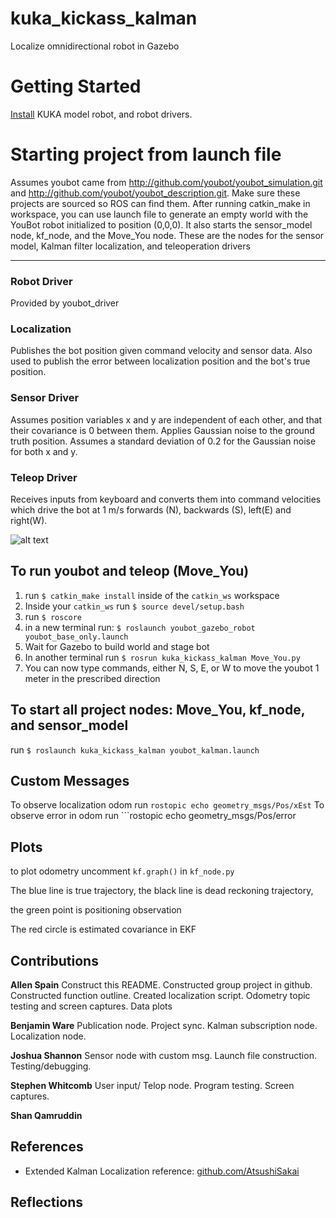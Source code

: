 # kuka_kickass_kalman
Localize omnidirectional robot in Gazebo 

# Getting Started
[Install](http://www.youbot-store.com/wiki/index.php/Gazebo_simulation) KUKA model robot, and robot drivers. 

# Starting project from launch file
Assumes youbot came from http://github.com/youbot/youbot_simulation.git and http://github.com/youbot/youbot_description.git. 
Make sure these projects are sourced so ROS can find them.
After running catkin_make in workspace, you can use launch file 
to generate an empty world with the YouBot robot initialized to position (0,0,0). It also starts the sensor_model node, kf_node, and the Move_You node. These are the nodes for the sensor model, Kalman filter localization, and teleoperation drivers

-----------------------------------
### Robot Driver
Provided by youbot_driver

### Localization
Publishes the bot position given command velocity and sensor data. Also used to publish the error between localization position and the bot's true position.

### Sensor Driver
Assumes position variables x and y are independent of each other, and that their covariance is 0 between them. Applies Gaussian noise to the ground truth position. Assumes a standard deviation of 0.2 for the Gaussian noise for both x and y.

### Teleop Driver
Receives inputs from keyboard and converts them into command velocities which drive the bot at 1 m/s forwards (N), backwards (S), left(E) and right(W). 

![alt text](https://imgur.com/a/WA2bgGq)

## To run youbot and teleop (Move_You)
1) run ```$ catkin_make install``` inside of the ```catkin_ws``` workspace
2) Inside your ```catkin_ws``` run ```$ source devel/setup.bash```
3) run ```$ roscore```
4) in a new terminal run: ```$ roslaunch youbot_gazebo_robot youbot_base_only.launch``` 
5) Wait for Gazebo to build world and stage bot
6) In another terminal run ```$ rosrun kuka_kickass_kalman Move_You.py``` 
7) You can now type commands, either N, S, E, or W to move the youbot 1 meter in the prescribed direction

## To start all project nodes: Move_You, kf_node, and sensor_model
run ```$ roslaunch kuka_kickass_kalman youbot_kalman.launch```

## Custom Messages
To observe localization odom run ```rostopic echo geometry_msgs/Pos/xEst```
To observe error in odom run ```rostopic echo geometry_msgs/Pos/error

## Plots
to plot odometry uncomment ```kf.graph()``` in ```kf_node.py```

The blue line is true trajectory, the black line is dead reckoning trajectory,

the green point is positioning observation

The red circle is estimated covariance in EKF


## Contributions
**Allen Spain**
Construct this README. 
Constructed group project in github. 
Constructed function outline. 
Created localization script. 
Odometry topic testing and screen captures.
Data plots

**Benjamin Ware** 
Publication node. 
Project sync. 
Kalman subscription node. 
Localization node. 

**Joshua Shannon** 
Sensor node with custom msg. 
Launch file construction. 
Testing/debugging. 

**Stephen Whitcomb** 
User input/ Telop node. 
Program testing. 
Screen captures. 

**Shan Qamruddin** 

## References
* Extended Kalman Localization reference: [github.com/AtsushiSakai](https://github.com/AtsushiSakai/PythonRobotics/tree/master/Localization/extended_kalman_filter)

## Reflections



